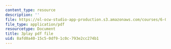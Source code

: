 ```yaml
---
content_type: resource
description: ''
file: https://ol-ocw-studio-app-production.s3.amazonaws.com/courses/6-00sc-introduction-to-computer-science-and-programming-spring-2011/8afd0a4015c50df91c0c793e2cc274b1_8I0BmT1ccuw.pdf
file_type: application/pdf
resourcetype: Document
title: 3play pdf file
uid: 8afd0a40-15c5-0df9-1c0c-793e2cc274b1
---
```

